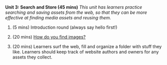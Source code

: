 **Unit 3: Search and Store (45 mins)** *This unit has learners practice searching and saving assets from the web, so that they can be more effective at finding media assets and reusing them.*

1. (5 mins) Introduction round (always say hello first!)

2. (20 mins) [How do you find images?](https://cogdog.makes.org/thimble/LTE4OTY5Mzk1MjA=/image-finding-discussion-activity)

3. (20 mins) Learners surf the web, fill and organize a folder with stuff they like. Learners should keep track of website authors and owners for any assets they collect.